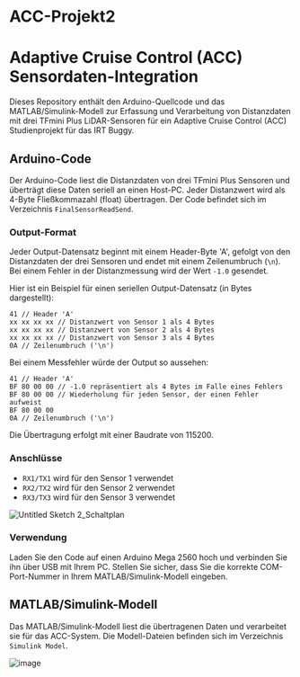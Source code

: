 # ACC-Projekt2
# Adaptive Cruise Control (ACC) Sensordaten-Integration

Dieses Repository enthält den Arduino-Quellcode und das MATLAB/Simulink-Modell zur Erfassung und Verarbeitung von Distanzdaten mit drei TFmini Plus LiDAR-Sensoren für ein  Adaptive Cruise Control (ACC) Studienprojekt für das IRT Buggy.

## Arduino-Code

Der Arduino-Code liest die Distanzdaten von drei TFmini Plus Sensoren und überträgt diese Daten seriell an einen Host-PC. Jeder Distanzwert wird als 4-Byte Fließkommazahl (float) übertragen. Der Code befindet sich im Verzeichnis `FinalSensorReadSend`. 

### Output-Format

Jeder Output-Datensatz beginnt mit einem Header-Byte 'A', gefolgt von den Distanzdaten der drei Sensoren und endet mit einem Zeilenumbruch (`\n`). Bei einem Fehler in der Distanzmessung wird der Wert `-1.0` gesendet.

Hier ist ein Beispiel für einen seriellen Output-Datensatz (in Bytes dargestellt):

```
41 // Header 'A'
xx xx xx xx // Distanzwert von Sensor 1 als 4 Bytes
xx xx xx xx // Distanzwert von Sensor 2 als 4 Bytes
xx xx xx xx // Distanzwert von Sensor 3 als 4 Bytes
0A // Zeilenumbruch ('\n')
```

Bei einem Messfehler würde der Output so aussehen:
```
41 // Header 'A'
BF 80 00 00 // -1.0 repräsentiert als 4 Bytes im Falle eines Fehlers
BF 80 00 00 // Wiederholung für jeden Sensor, der einen Fehler aufweist
BF 80 00 00
0A // Zeilenumbruch ('\n')
```

Die Übertragung erfolgt mit einer Baudrate von 115200.

### Anschlüsse

- `RX1/TX1` wird für den Sensor 1 verwendet
- `RX2/TX2` wird für den Sensor 2 verwendet
- `RX3/TX3` wird für den Sensor 3 verwendet
  
![Untitled Sketch 2_Schaltplan](https://github.com/karimsiala/ACC-Projekt2/assets/61633482/61d0bf0e-5613-4a12-ad2b-9aaba742a9de)

### Verwendung

Laden Sie den Code auf einen Arduino Mega 2560 hoch und verbinden Sie ihn über USB mit Ihrem PC. Stellen Sie sicher, dass Sie die korrekte COM-Port-Nummer in Ihrem MATLAB/Simulink-Modell eingeben.

## MATLAB/Simulink-Modell

Das MATLAB/Simulink-Modell liest die übertragenen Daten und verarbeitet sie für das ACC-System. Die Modell-Dateien befinden sich im Verzeichnis `Simulink Model`.



![image](https://github.com/karimsiala/ACC-Projekt2/assets/61633482/f5bdaeff-827d-4f28-a8c3-1c081d411112)
